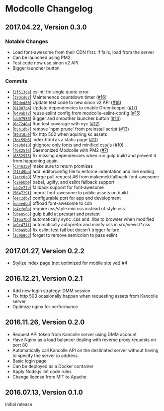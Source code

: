 # Modcolle Changelog
## 2017.04.22, Version 0.3.0
### Notable Changes
* Load font-awesome from their CDN first. If fails, load from the server
* Can be launched using PM2
* Test code now use sinon v2 API
* Bigger launcher button

### Commits
* [[`2f513ca`](https://github.com/makemek/Modcolle/commit/2f513ca)] eslint: fix single quote error
* [[`32dcd62`](https://github.com/makemek/Modcolle/commit/32dcd62)] Maintenence countdown timer ([#16](https://github.com/makemek/Modcolle/pull/16))
* [[`02ded80`](https://github.com/makemek/Modcolle/commit/02ded80)] Update test code to new sinon v2 API ([#18](https://github.com/makemek/Modcolle/pull/18))
* [[`91087c4`](https://github.com/makemek/Modcolle/commit/91087c4)] Update dependencies to enable Greenkeeper ([#17](https://github.com/makemek/Modcolle/pull/17))
* [[`648aba2`](https://github.com/makemek/Modcolle/commit/648aba2)] reuse eslint config from modcolle-eslint-config ([#15](https://github.com/makemek/Modcolle/pull/15))
* [[`cb07980`](https://github.com/makemek/Modcolle/commit/cb07980)] Bigger and smoother launcher button ([#14](https://github.com/makemek/Modcolle/pull/14))
* [[`0c7248a`](https://github.com/makemek/Modcolle/commit/0c7248a)] Run test coverage with nyc ([#12](https://github.com/makemek/Modcolle/pull/12))
* [[`b5b1db7`](https://github.com/makemek/Modcolle/commit/b5b1db7)] remove 'npm prune' from preinstall script ([#13](https://github.com/makemek/Modcolle/pull/13))
* [[`89d10a9`](https://github.com/makemek/Modcolle/commit/89d10a9)] fix http 502 when aquiring kc assets
* [[`3dc59b6`](https://github.com/makemek/Modcolle/commit/3dc59b6)] index.html as a static page ([#11](https://github.com/makemek/Modcolle/pull/11))
* [[`ca8bd10`](https://github.com/makemek/Modcolle/commit/ca8bd10)] gitignore only fonts and minified css/js ([#10](https://github.com/makemek/Modcolle/pull/10))
* [[`fb825f6`](https://github.com/makemek/Modcolle/commit/fb825f6)] Daemonized Modcolle with PM2 ([#7](https://github.com/makemek/Modcolle/pull/7))
* [[`8352973`](https://github.com/makemek/Modcolle/commit/8352973)] fix missing dependencies when run gulp build and prevent it from happening again
* [[`ca46350`](https://github.com/makemek/Modcolle/commit/ca46350)] make sure to return promises
* [[`21f49bb`](https://github.com/makemek/Modcolle/commit/21f49bb)] add .editorconfig file to enforce indentation and line ending
* [[`1acc0c8`](https://github.com/makemek/Modcolle/commit/1acc0c8)] Merge pull request #6 from makemek/fallback-font-awesome
* [[`c2ebbbe`](https://github.com/makemek/Modcolle/commit/c2ebbbe)] babel, uglify, and eslint fallback support
* [[`cb2e7fe`](https://github.com/makemek/Modcolle/commit/cb2e7fe)] fallback support for font-awesome
* [[`564729f`](https://github.com/makemek/Modcolle/commit/564729f)] import font-awesome to public assets on build
* [[`dec2db2`](https://github.com/makemek/Modcolle/commit/dec2db2)] configurable port for app and development
* [[`eaeedbd`](https://github.com/makemek/Modcolle/commit/eaeedbd)] offload font-awesome to cdn
* [[`c4cfe0a`](https://github.com/makemek/Modcolle/commit/c4cfe0a)] require css/style.min.css instead of style.css
* [[`5be85d5`](https://github.com/makemek/Modcolle/commit/5be85d5)] gulp build at prestart and pretest
* [[`38ba7bd`](https://github.com/makemek/Modcolle/commit/38ba7bd)] automatically sync .css and .hbs to browser when modified
* [[`a9c471f`](https://github.com/makemek/Modcolle/commit/a9c471f)] automatically autoprefix and minify css in src/views/*.css
* [[`7dba9b8`](https://github.com/makemek/Modcolle/commit/7dba9b8)] fix eslint test fail but doesn't trigger failure
* [[`1c9b8d3`](https://github.com/makemek/Modcolle/commit/1c9b8d3)] forget to remove semicolon to pass eslint

## 2017.01.27, Version 0.2.2
* Stylize index page (not optimized for mobile site yet) #4

## 2016.12.21, Version 0.2.1
* Add new login strategy: DMM session
* Fix http 503 ocasionally happen when requesting assets from Kancolle server
* Optimize nginx for performance

## 2016.11.26, Version 0.2.0
* Request API token from Kancolle server using DMM account
* Have Nginx as a load balancer dealing with reverse proxy requests on port 80
* Automatically call Kancolle API on the destinated server without having to specify the server ip address.
* Basic login page
* Can be deployed as a Docker container
* Apply Node.js lint code rules
* Change license from MIT to Apache

## 2016.07.13, Version 0.1.0
Initial release
